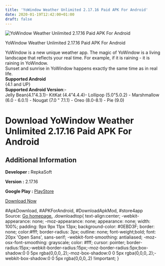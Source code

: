```yaml
---
title: 'YoWindow Weather Unlimited 2.17.16 Paid APK For Android'
date: 2020-01-19T12:42:00+01:00
draft: false
---
```


![YoWindow Weather Unlimited 2.17.16 Paid APK For Android](https://i2.wp.com/apkhome.net/wp-content/uploads/2020/01/YoWindow-Weather-Unlimited-2.17.16-Paid.png "YoWindow Weather Unlimited 2.17.16 Paid APK For Android")

  

YoWindow Weather Unlimited 2.17.16 Paid APK For Android

YoWindow is a new unique weather app. The magic of YoWindow is a living landscape that reflects your real time. For example, if it is raining - it is raining in YoWindow.  
Sunset and sunrise in YoWindow happens exactly the same time as in real life.  
**Supported Android**  
{4.1 and UP}  
**Supported Android Version**:-  
Jelly Bean(4.1"4.3.1)- KitKat (4.4"4.4.4)- Lollipop (5.0"5.0.2) - Marshmallow (6.0 - 6.0.1) - Nougat (7.0 " 7.1.1) - Oreo (8.0-8.1) - Pie (9.0)

Download YoWindow Weather Unlimited 2.17.16 Paid APK For Android
================================================================

Additional Information
----------------------

**Developer :** RepkaSoft

**Version :** 2.17.16

**Google Play :** [PlayStore](https://play.google.com/store/apps/details?id=yo.app)

  

[Download Now](https://store4app.co/post/yowindow-weather-unlimited-2-17-16-paid-apk-for-android_1579429716)

  
#ApkDownload, #APKForAndroid, #DownloadApkMod, #store4app  
Source: [Go homepage.](https://store4app.co/post/yowindow-weather-unlimited-2-17-16-paid-apk-for-android_1579429716) .downloadtop{ text-align:center; -webkit-appearance: none; -moz-appearance: none; appearance: none; width: 100%; padding: 9px 9px 11px 13px; background-color: #0EBD3F; border: none; color:#fff; border-radius: 3px; outline: none; font-weight;bold; font: 20px 'Open Sans', sans-serif; -webkit-font-smoothing: antialiased; -moz-osx-font-smoothing: grayscale; color: #fff; cursor: pointer; border-radius:15px;-webkit-border-radius:15px;-moz-border-radius:5px;box-shadow:0 0 5px rgba(0,0,0,.2);-moz-box-shadow:0 0 5px rgba(0,0,0,.2);-webkit-box-shadow:0 0 5px rgba(0,0,0,.2) !important; }